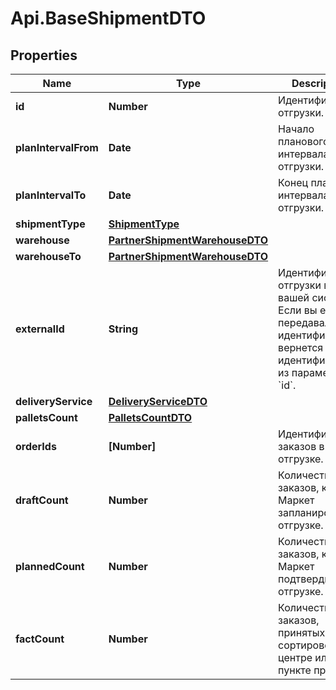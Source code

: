 # Api.BaseShipmentDTO

## Properties

Name | Type | Description | Notes
------------ | ------------- | ------------- | -------------
**id** | **Number** | Идентификатор отгрузки. | [optional] 
**planIntervalFrom** | **Date** | Начало планового интервала отгрузки. | [optional] 
**planIntervalTo** | **Date** | Конец планового интервала отгрузки. | [optional] 
**shipmentType** | [**ShipmentType**](ShipmentType.md) |  | [optional] 
**warehouse** | [**PartnerShipmentWarehouseDTO**](PartnerShipmentWarehouseDTO.md) |  | [optional] 
**warehouseTo** | [**PartnerShipmentWarehouseDTO**](PartnerShipmentWarehouseDTO.md) |  | [optional] 
**externalId** | **String** | Идентификатор отгрузки в вашей системе. Если вы еще не передавали идентификатор, вернется идентификатор из параметра &#x60;id&#x60;. | [optional] 
**deliveryService** | [**DeliveryServiceDTO**](DeliveryServiceDTO.md) |  | [optional] 
**palletsCount** | [**PalletsCountDTO**](PalletsCountDTO.md) |  | [optional] 
**orderIds** | **[Number]** | Идентификаторы заказов в отгрузке. | 
**draftCount** | **Number** | Количество заказов, которое Маркет запланировал к отгрузке. | [optional] 
**plannedCount** | **Number** | Количество заказов, которое Маркет подтвердил к отгрузке. | [optional] 
**factCount** | **Number** | Количество заказов, принятых в сортировочном центре или пункте приема. | [optional] 


